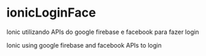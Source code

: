 # ionicLoginFace

Ionic utilizando APIs do google firebase e facebook para fazer login

Ionic using google firebase and facebook APIs to login

